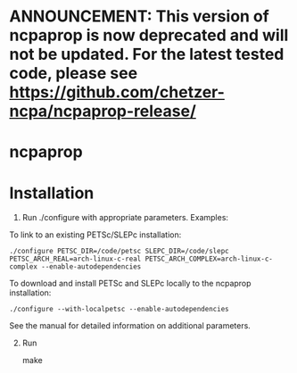 # ANNOUNCEMENT: This version of ncpaprop is now deprecated and will not be updated.  For the latest tested code, please see https://github.com/chetzer-ncpa/ncpaprop-release/

# ncpaprop

# Installation

1. Run ./configure with appropriate parameters.  Examples:

To link to an existing PETSc/SLEPc installation:

	./configure PETSC_DIR=/code/petsc SLEPC_DIR=/code/slepc PETSC_ARCH_REAL=arch-linux-c-real PETSC_ARCH_COMPLEX=arch-linux-c-complex --enable-autodependencies

To download and install PETSc and SLEPc locally to the ncpaprop installation:

	./configure --with-localpetsc --enable-autodependencies

See the manual for detailed information on additional parameters.

2. Run 

	make
